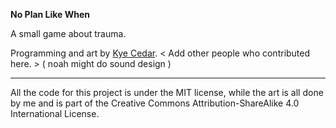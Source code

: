 **No Plan Like When**

A small game about trauma.

Programming and art by [Kye Cedar](kye_twitter).
< Add other people who contributed here. > ( noah might do sound design )

----------

All the code for this project is under the MIT license, while the art is all done by me and is part of the Creative Commons Attribution-ShareAlike 4.0 International License.

<!-- LINKS -->
[kye_twitter]: https://twitter.com/kyedoart
[arandomperson_twitter]: https://twitter.com/Gamerbo03140367